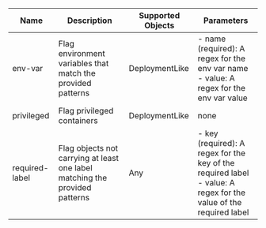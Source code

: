 

| Name | Description | Supported Objects | Parameters |
 --- | --- | --- | --- |
|env-var|Flag environment variables that match the provided patterns|DeploymentLike|- name (required): A regex for the env var name <br />- value: A regex for the env var value <br />|
|privileged|Flag privileged containers|DeploymentLike|none|
|required-label|Flag objects not carrying at least one label matching the provided patterns|Any|- key (required): A regex for the key of the required label <br />- value: A regex for the value of the required label <br />|
